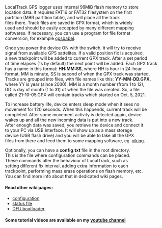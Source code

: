 LocalTrack GPS logger uses internal 96MiB flash memory to store  
location data. It requires FAT16 or FAT32 filesystem on the first  
partition (MBR partition table), and will place all the track  
files there. Track files are saved in GPX format, which is widely  
used and should be easily accepted by many different mapping  
softwares. If necessary, you can use a program for file format  
conversion, for example [gpsbabel](https://www.gpsbabel.org).  
  
Once you power the device ON with the switch, it will try to receive  
signal from available GPS sattelites. If a valid position fix is acquired,  
a new trackpoint will be added to current GPX track. After a set period  
of time elapses (1s by default) the next point will be added. Each GPX track  
has a name in this format: **HH:MM:SS**, where HH is hour in 24-hour  
format, MM is minute, SS is second of when the GPX track was started.  
Tracks are grouped into files, with file names like this: **YY-MM-DD.GPX**,  
where YY is year (since 2000), MM is a month number (from 1 to 12),  
DD is day of month (1 to 31) of when the file was created. So, a file  
called 21-10-05.GPX will contain tracks which started on Oct. 5, 2021.  
  
To increase battery life, device enters sleep mode when it sees no  
movement for 120 seconds. When this happends, current track will be  
completed. After some movement activity is detected again, device  
wakes up and all the new incoming data is put into a new track.  
After enough data was saved, you retrieve the device and connect it  
to your PC via USB interface. It will show up as a mass storage  
device (USB flash drive) and you will be able to take all the GPX  
files from there and feed them to some mapping software, eg. [viking](https://sourceforge.net/projects/viking).  
  
Optionally, you can have a **config.txt** file in the root directory.  
This is the file where configuration commands can be placed.  
These commands alter the behaviour of LocalTrack, such as  
setting different fix interval, adding extra information to each  
trackpoint, performing mass erase operations on flash memory, etc.  
You can find more info about that in dedicated wiki pages.  
  
#### Read other wiki pages:  
* [configuration](https://github.com/krakrukra/LocalTrack/wiki/configuration)  
* [status file](https://github.com/krakrukra/LocalTrack/wiki/status)  
* [DFU bootloader](https://github.com/krakrukra/LocalTrack/wiki/bootloader)  
  
#### Some tutorial videos are available on my [youtube channel](https://www.youtube.com/channel/UC8HZCV1vNmZvp7ci1vNmj7g)  
  